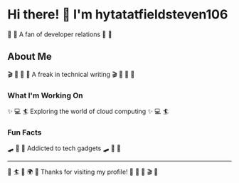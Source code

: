 # Hi there! 👋 I'm hytatatfieldsteven106

🎰 🚣 A fan of developer relations 🎰 🚣

## About Me
🎬 🥁 🛶 🌺 A freak in technical writing 🎬 🥁 🛶 🌺

### What I'm Working On
✨ 💻 🏄 Exploring the world of cloud computing ✨ 💻 🏄

### Fun Facts
🛹 🏒 🎰 Addicted to tech gadgets 🛹 🏒 🎰

---
🎯 🏄 🏑 🌍 🥁 Thanks for visiting my profile! 🚵 🎯 🎽 🎬 🚵
